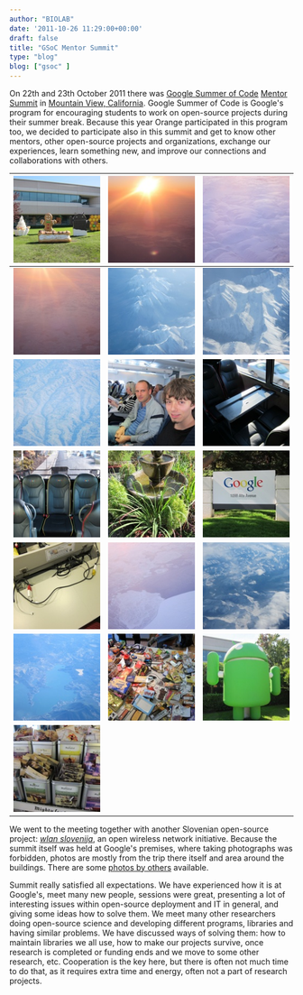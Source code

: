 ```yaml
---
author: "BIOLAB"
date: '2011-10-26 11:29:00+00:00'
draft: false
title: "GSoC Mentor Summit"
type: "blog"
blog: ["gsoc" ]
---
```


On 22th and 23th October 2011 there was [Google Summer of Code](https://code.google.com/soc/) [Mentor Summit](http://gsoc-wiki.osuosl.org/index.php/2011) in [Mountain View, California](http://en.wikipedia.org/wiki/Mountain_View,_California). Google Summer of Code is Google's program for encouraging students to work on open-source projects during their summer break. Because this year Orange participated in this program too, we decided to participate also in this summit and get to know other mentors, other open-source projects and organizations, exchange our experiences, learn something new, and improve our connections and collaborations with others.

| ![](img_1593_1.jpg__160x160_q95_crop-True_upscale-False.jpg) | ![](img_1538_1.jpg__160x160_q95_crop-True_upscale-False.jpg) | ![](img_1548_1.jpg__160x160_q95_crop-True_upscale-False.jpg) |
|---------------------------------------------------------------------------------|---------------------------------------------------------------------------------|---------------------------------------------------------------------------------|
| ![](img_1554_1.jpg__160x160_q95_crop-True_upscale-False.jpg) | ![](img_1559_1.jpg__160x160_q95_crop-True_upscale-False.jpg) | ![](img_1563_1.jpg__160x160_q95_crop-True_upscale-False.jpg) |
| ![](img_1569_1.jpg__160x160_q95_crop-True_upscale-False.jpg) | ![](img_1571_1.jpg__160x160_q95_crop-True_upscale-False.jpg) | ![](img_1578_1.jpg__160x160_q95_crop-True_upscale-False.jpg) |
| ![](img_1582_1.jpg__160x160_q95_crop-True_upscale-False.jpg) | ![](img_1592_1.jpg__160x160_q95_crop-True_upscale-False.jpg) | ![](img_1595_1.jpg__160x160_q95_crop-True_upscale-False.jpg) |
| ![](img_1596_1.jpg__160x160_q95_crop-True_upscale-False.jpg) | ![](img_1551_1.jpg__160x160_q95_crop-True_upscale-False.jpg) | ![](img_1567_1.jpg__160x160_q95_crop-True_upscale-False.jpg) |
| ![](img_1575_1.jpg__160x160_q95_crop-True_upscale-False.jpg) | ![](img_1591_1.jpg__160x160_q95_crop-True_upscale-False.jpg) | ![](img_1594_1.jpg__160x160_q95_crop-True_upscale-False.jpg) |
| ![](img_1597_1.jpg__160x160_q95_crop-True_upscale-False.jpg) |                                                                                 |                                                                                 |

We went to the meeting together with another Slovenian open-source project: _[wlan slovenija](http://wlan-si.net/)_, an open wireless network initiative. Because the summit itself was held at Google's premises, where taking photographs was forbidden, photos are mostly from the trip there itself and area around the buildings. There are some [photos by others](http://gsoc-wiki.osuosl.org/index.php/Photos_2011) available.

Summit really satisfied all expectations. We have experienced how it is at Google's, meet many new people, sessions were great, presenting a lot of interesting issues within open-source deployment and IT in general, and giving some ideas how to solve them. We meet many other researchers doing open-source science and developing different programs, libraries and having similar problems. We have discussed ways of solving them: how to maintain libraries we all use, how to make our projects survive, once research is completed or funding ends and we move to some other research, etc. Cooperation is the key here, but there is often not much time to do that, as it requires extra time and energy, often not a part of research projects.
